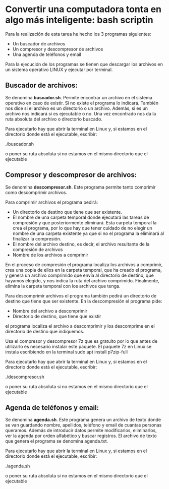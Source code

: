 # Convertir una computadora tonta en algo más inteligente: bash scriptin

Para la realización de esta tarea he hecho los 3 programas siguientes:
-	Un buscador de archivos
-	Un  compresor y descompresor de archivos
-	Una agenda de teléfonos y email

Para la ejecución de los programas se tienen que descargar los archivos en un sistema operativo LINUX y ejecutar por terminal.

## Buscador de archivos:

Se denomina **buscador.sh**. Permite encontrar un archivo en el sistema operativo en caso de existir. Si no existe el programa lo indicará. También nos dice si el archivo es un directorio o un archivo. Además, si es un archivo nos indicará si es ejecutable o no. Una vez encontrado nos da la ruta absoluta del archivo o directorio buscado.

Para ejecutarlo hay que abrir la terminal en Linux y, si estamos en el directorio donde está el ejecutable, escribir:

./buscador.sh     

o poner su ruta absoluta si no estamos en el mismo directorio que el ejecutable

## Compresor y descompresor de archivos:

Se denomina **descompresor.sh**. Este programa permite tanto comprimir como descomprimir archivos. 

Para comprimir archivos el programa pedirá: 
- Un directorio de destino que tiene que ser existente. 
- El nombre de una carpeta temporal donde ejecutará las tareas de compresión y que posteriormente eliminará. Esta carpeta temporal la crea el programa, por lo que hay que tener cuidado de no elegir un nombre de una carpeta existente ya que si no el programa la eliminará al finalizar la compresión.
- El nombre del archivo destino, es decir, el archivo resultante de la compresión de archivos
- Nombre de los archivos a comprimir 

En el proceso de compresión el programa localiza los archivos a comprimir, crea una copia de ellos en la carpeta temporal, que ha creado el programa, y genera un archivo comprimido que envía al directorio de destino, que hayamos elegido, y nos indica la ruta del archivo comprimido. Finalmente, elimina la carpeta temporal con los archivos que tenga.

Para descomprimir archivos el programa también pedirá un directorio de destino que tiene que ser existente. En la descompresión el programa pide:
- Nombre del archivo a descomprimir
- Directorio de destino, que tiene que existir

el programa localiza el archivo a descomprimir y los descomprime en el directorio de destino que indiquemos.

Usa el compresor y descompresor 7z que es gratuito por lo que antes de utilizarlo es necesario instalar este paquete. El paquete 7z en Linux se instala escribiendo en la terminal 
sudo apt install p7zip-full

Para ejecutarlo hay que abrir la terminal en Linux y, si estamos en el directorio donde está el ejecutable, escribir:

./descompresor.sh         

o poner su ruta absoluta si no estamos en el mismo directorio que el ejecutable

## Agenda de teléfonos y email:

Se denomina **agenda.sh**. Este programa genera un archivo de texto donde se van guardando nombre, apellidos, teléfono y email de cuantas personas queramos. Además de introducir datos permite modificarlos, eliminarlos, ver la agenda por orden alfabético y buscar registros. El archivo de texto que genera el programa se denomina agenda.txt. 

Para ejecutarlo hay que abrir la terminal en Linux y, si estamos en el directorio donde está el ejecutable, escribir:

./agenda.sh     

o poner su ruta absoluta si no estamos en el mismo directorio que el ejecutable


